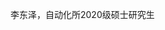 ﻿---
# Display name
name: "李东泽"

# Username (this should match the folder name)
authors:
- Dongze Li

# Is this the primary user of the site?
superuser: false

# Role/position
role: Students

# Organizations/Affiliations
organizations:
- name: Institute of Automation, Chinese Academy of Sciences
  url: "http://english.ia.cas.cn/"

# Short bio (displayed in user profile at end of posts)
bio: 自动化所2020级硕士研究生。

interests:
- 人工智能
- 对抗样本

education:
  courses:
  - course: 学士
    institution: 大连理工大学
    year: 2016-2020
  
# Social/Academic Networking
# For available icons, see: https://sourcethemes.com/academic/docs/page-builder/#icons
#   For an email link, use "fas" icon pack, "envelope" icon, and a link in the
#   form "mailto:your-email@example.com" or "#contact" for contact widget.
social:
- icon: envelope
  icon_pack: fas
  link: 'jianwen.wang@nlpr.ia.ac.cn'  # For a direct email link, use "mailto:test@example.org".
- icon: google-scholar
  icon_pack: ai
  link: 
  

# Link to a PDF of your resume/CV from the About widget.
# To enable, copy your resume/CV to `static/files/cv.pdf` and uncomment the lines below.
# - icon: cv
#   icon_pack: ai
#   link: files/cv.pdf

# Enter email to display Gravatar (if Gravatar enabled in Config)
email: ""

# Organizational groups that you belong to (for People widget)
#   Set this to `[]` or comment out if you are not using People widget.
user_groups:
- Students

---

李东泽，自动化所2020级硕士研究生